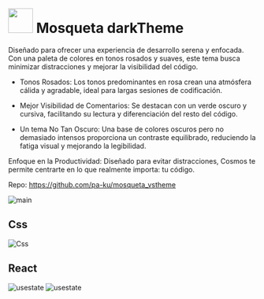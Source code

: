 # <img src="https://raw.githubusercontent.com/pa-ku/mosqueta_vstheme/main/icon.png" heigth="50px" width="50px"> Mosqueta darkTheme

Diseñado para ofrecer una experiencia de desarrollo serena y enfocada. Con una paleta de colores en tonos rosados y suaves, este tema busca minimizar distracciones y mejorar la visibilidad del código.

- Tonos Rosados: Los tonos predominantes en rosa crean una atmósfera cálida y agradable, ideal para largas sesiones de codificación.

- Mejor Visibilidad de Comentarios: Se destacan con un verde oscuro y cursiva, facilitando su lectura y diferenciación del resto del código.

- Un tema No Tan Oscuro: Una base de colores oscuros pero no demasiado intensos proporciona un contraste equilibrado, reduciendo la fatiga visual y mejorando la legibilidad.

Enfoque en la Productividad: Diseñado para evitar distracciones, Cosmos te permite centrarte en lo que realmente importa: tu código.

Repo: https://github.com/pa-ku/mosqueta_vstheme

![main](https://raw.githubusercontent.com/pa-ku/mosqueta_vstheme/main/readme_images/main.png)

## Css

![Css](https://raw.githubusercontent.com/pa-ku/mosqueta_vstheme/main/readme_images/css.png)

## React

![usestate](https://raw.githubusercontent.com/pa-ku/mosqueta_vstheme/main/readme_images/react.png)
![usestate](https://raw.githubusercontent.com/pa-ku/mosqueta_vstheme/main/readme_images/react2.png)

